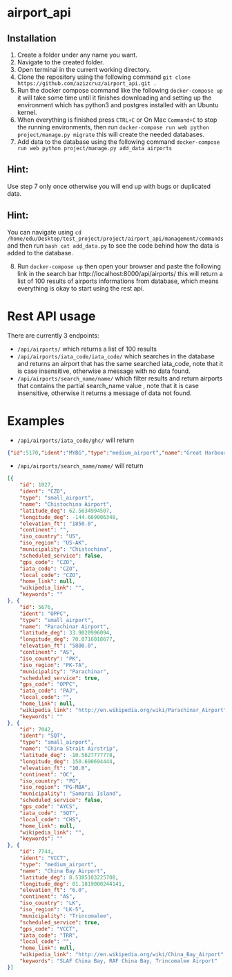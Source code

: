 # airport_api

## Installation

1. Create a folder under any name you want.
2. Navigate to the created folder.
3. Open terminal in the current working directory.
4. Clone the repository using the following command ```git clone https://github.com/azizcruz/airport_api.git .```
5. Run the docker compose command like the following ```docker-compose up``` it will take some time until it finishes downloading and setting up the environment which has python3 and postgres installed with an Ubuntu kernel.
6. When everything is finished press ```CTRL+C``` or On Mac ```Command+C``` to stop the running environments, then run ```docker-compose run web python project/manage.py migrate``` this will create the needed databases.
7. Add data to the database using the following command ```docker-compose run web python project/manage.py add_data airports```

## Hint:
Use step 7 only once otherwise you will end up with bugs or duplicated data.

## Hint:
You can navigate using ``` cd /home/edu/Desktop/test_project/project/airport_api/management/commands
``` and then run ```bash cat add_data.py``` to see the code behind how the data is added to the database.

8. Run ```docker-compose up``` then open your browser and paste the following link in the search bar http://localhost:8000/api/airports/ this will return a list of 100 results of airports informations from database, which means everything is okay to start using the rest api.

# Rest API usage

There are currently 3 endpoints:
* `/api/airports/` which returns a list of 100 results
* `/api/airports/iata_code/iata_code/` which searches in the database and returns an airport that has the same searched iata_code, note that it is case insensitive, otherwise a message with no data found.
* `/api/airports/search_name/name/` which filter results and return airports that contains the partial search_name value , note that it is case insensitive, otherwise it returns a message of data not found.

# Examples

* `/api/airports/iata_code/ghc/` will return 
```json
{"id":5170,"ident":"MYBG","type":"medium_airport","name":"Great Harbour Cay Airport","latitude_deg":25.7383,"longitude_deg":-77.840103,"elevation_ft":"18.0","continent":"","iso_country":"BS","iso_region":"BS-NB","municipality":"Bullocks Harbour","scheduled_service":false,"gps_code":"MYBG","iata_code":"GHC","local_code":"","home_link":null,"wikipedia_link":"http://en.wikipedia.org/wiki/Great_Harbour_Cay_Airport","keywords":""}
```

* `/api/airports/search_name/name/` will return
```json
[{
    "id": 1027,
    "ident": "CZO",
    "type": "small_airport",
    "name": "Chistochina Airport",
    "latitude_deg": 62.5634994507,
    "longitude_deg": -144.669006348,
    "elevation_ft": "1850.0",
    "continent": "",
    "iso_country": "US",
    "iso_region": "US-AK",
    "municipality": "Chistochina",
    "scheduled_service": false,
    "gps_code": "CZO",
    "iata_code": "CZO",
    "local_code": "CZO",
    "home_link": null,
    "wikipedia_link": "",
    "keywords": ""
}, {
    "id": 5676,
    "ident": "OPPC",
    "type": "small_airport",
    "name": "Parachinar Airport",
    "latitude_deg": 33.9020996094,
    "longitude_deg": 70.0716018677,
    "elevation_ft": "5800.0",
    "continent": "AS",
    "iso_country": "PK",
    "iso_region": "PK-TA",
    "municipality": "Parachinar",
    "scheduled_service": true,
    "gps_code": "OPPC",
    "iata_code": "PAJ",
    "local_code": "",
    "home_link": null,
    "wikipedia_link": "http://en.wikipedia.org/wiki/Parachinar_Airport",
    "keywords": ""
}, {
    "id": 7042,
    "ident": "SQT",
    "type": "small_airport",
    "name": "China Strait Airstrip",
    "latitude_deg": -10.5627777778,
    "longitude_deg": 150.690694444,
    "elevation_ft": "10.0",
    "continent": "OC",
    "iso_country": "PG",
    "iso_region": "PG-MBA",
    "municipality": "Samarai Island",
    "scheduled_service": false,
    "gps_code": "AYCS",
    "iata_code": "SQT",
    "local_code": "CHS",
    "home_link": null,
    "wikipedia_link": "",
    "keywords": ""
}, {
    "id": 7744,
    "ident": "VCCT",
    "type": "medium_airport",
    "name": "China Bay Airport",
    "latitude_deg": 8.5385103225708,
    "longitude_deg": 81.1819000244141,
    "elevation_ft": "6.0",
    "continent": "AS",
    "iso_country": "LK",
    "iso_region": "LK-5",
    "municipality": "Trincomalee",
    "scheduled_service": true,
    "gps_code": "VCCT",
    "iata_code": "TRR",
    "local_code": "",
    "home_link": null,
    "wikipedia_link": "http://en.wikipedia.org/wiki/China_Bay_Airport",
    "keywords": "SLAF China Bay, RAF China Bay, Trincomalee Airport"
}]
```
